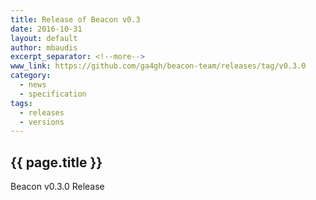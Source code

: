 ```yaml
---
title: Release of Beacon v0.3
date: 2016-10-31
layout: default
author: mbaudis
excerpt_separator: <!--more-->
www_link: https://github.com/ga4gh/beacon-team/releases/tag/v0.3.0
category:
  - news
  - specification
tags:
  - releases
  - versions
---
```


## {{ page.title }}

Beacon v0.3.0 Release
